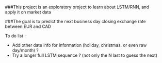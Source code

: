 ###This project is an exploratory project to learn about LSTM/RNN, and apply it on market data

###The goal is to predict the next business day closing exchange rate between EUR and CAD

To do list :
* Add other date info for information (holiday, christmas, or even raw day/month) ?
* Try a longer full LSTM sequence ? (not only the N last to guess the next)
